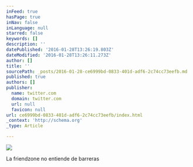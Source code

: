 ```yaml
---
inFeed: true
hasPage: true
inNav: false
inLanguage: null
starred: false
keywords: []
description: ''
datePublished: '2016-01-28T13:26:19.803Z'
dateModified: '2016-01-28T13:26:11.273Z'
author: []
title: ''
sourcePath: _posts/2016-01-28-ce6999bd-0833-401d-adf6-2c74cc73eefb.md
published: true
authors: []
publisher:
  name: twitter.com
  domain: twitter.com
  url: null
  favicon: null
url: ce6999bd-0833-401d-adf6-2c74cc73eefb/index.html
_context: 'http://schema.org'
_type: Article

---
```

![](https://s3-us-west-2.amazonaws.com/the-grid-img/p/e0ba8b77e404e80569f8b2ad72a9ee7824ae59e2.jpg)

La friendzone no entiende de barreras